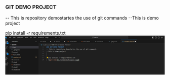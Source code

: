 ### GIT DEMO PROJECT
-- This is repository demostartes the use of git commands 
--This is demo project


  pip install -r requirements.txt
  ![git demo](./screenshots/BAHUNss.png)